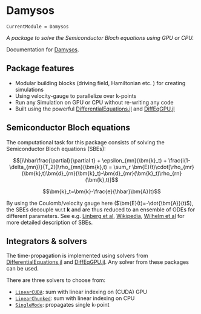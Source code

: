 # Damysos

```@meta
CurrentModule = Damysos
```

*A package to solve the Semiconductor Bloch equations using GPU or CPU.*

Documentation for [Damysos](https://github.com/howbgl/Damysos.jl.git).

## Package features

- Modular building blocks (driving field, Hamiltonian etc. ) for creating simulations
- Using velocity-gauge to parallelize over k-points
- Run any Simulation on GPU or CPU without re-writing any code
- Built using the powerful [DifferentialEquations.jl](https://github.com/SciML/DiffEqDocs.jl) and [DiffEqGPU.jl](https://github.com/SciML/DiffEqGPU.jl)

## Semiconductor Bloch equations

The computational task for this package consists of solving the Semiconductor Bloch equations (SBEs):

```math
[i\hbar\frac{\partial}{\partial t} + \epsilon_{mn}(\bm{k}_t) + \frac{i(1-\delta_{mn})}{T_2}]\rho_{mn}(\bm{k},t) = \sum_r \bm{E}(t)\cdot[\rho_{mr}(\bm{k},t)\bm{d}_{rn}(\bm{k}_t)-\bm{d}_{mr}(\bm{k}_t)\rho_{rn}(\bm{k},t)]
```

```math
\bm{k}_t=\bm{k}-\frac{e}{\hbar}\bm{A}(t)
```

By using the Coulomb/velocity gauge here ($\bm{E}(t)=-\dot{\bm{A}}(t)$), the SBEs decouple w.r.t $\bm{k}$ and are thus reduced to an ensemble of ODEs for different parameters.
See e.g. [Linberg et al](https://doi.org/10.1103/PhysRevB.38.3342), [Wikipedia](https://en.wikipedia.org/w/index.php?title=Semiconductor_Bloch_equations&oldid=1215737751), [Wilhelm et al](https://doi.org/10.1103/PhysRevB.103.125419) for more detailed description of SBEs.

## Integrators & solvers

The time-propagation is implemented using solvers from [DifferentialEquations.jl](https://github.com/SciML/DiffEqDocs.jl) and [DiffEqGPU.jl](https://github.com/SciML/DiffEqGPU.jl). Any solver from these packages can be used.

There are three solvers to choose from:

- [`LinearCUDA`](@ref): sum with linear indexing on (CUDA) GPU
- [`LinearChunked`](@ref): sum with linear indexing on CPU
- [`SingleMode`](@ref): propagates single k-point

